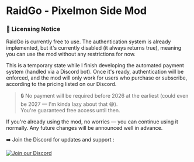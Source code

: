 # RaidGo - Pixelmon Side Mod

### 📝 Licensing Notice

RaidGo is currently free to use.
The authentication system is already implemented, but it's currently disabled (it always returns true), meaning you can use the mod without any restrictions for now.

This is a temporary state while I finish developing the automated payment system (handled via a Discord bot). Once it's ready, authentication will be enforced, and the mod will only work for users who purchase or subscribe, according to the pricing listed on our Discord.

> 🔒 No payment will be required before 2026 at the earliest (could even be 2027 — I'm kinda lazy about that 😅).  
> You're guaranteed free access until then.

If you're already using the mod, no worries — you can continue using it normally. Any future changes will be announced well in advance.

➡️ Join the Discord for updates and support :

[![Join our Discord](https://img.shields.io/badge/Discord-Join%20Us-5865F2?logo=discord&logoColor=white&style=for-the-badge)](https://discord.gg/SbUtGVGf5C)
